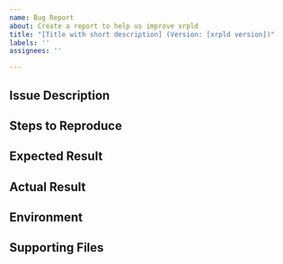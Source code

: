 ```yaml
---
name: Bug Report
about: Create a report to help us improve xrpld
title: "[Title with short description] (Version: [xrpld version])"
labels: ''
assignees: ''

---
```

<!-- Please search existing issues to avoid creating duplicates.-->

## Issue Description
<!--Provide a summary for your issue/bug.-->

## Steps to Reproduce
<!--List in detail the exact steps to reproduce the unexpected behavior of the software.-->

## Expected Result
<!--Explain in detail what behavior you expected to happen.-->

## Actual Result
<!--Explain in detail what behavior actually happened.-->

## Environment
<!--Please describe your environment setup (such as Ubuntu 18.04 with Boost 1.70).-->
<!-- If you are using a formal release, please use the version returned by './xrpld --version' as the version number-->
<!-- If you are working off of develop, please add the git hash via 'git rev-parse HEAD'-->

## Supporting Files
<!--If you have supporting files such as a log, feel free to post a link here using Github Gist.-->
<!--Consider adding configuration files with private information removed via Github Gist. -->


